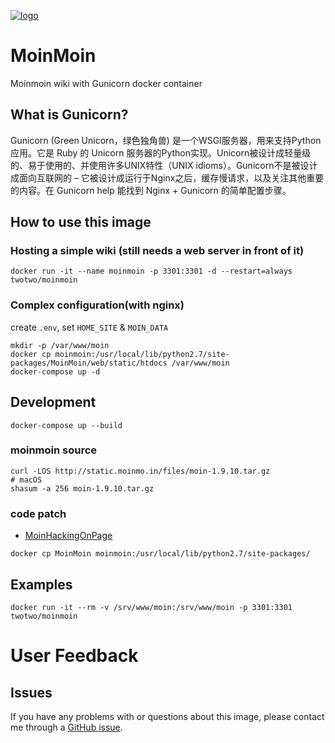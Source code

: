 [![logo](https://raw.githubusercontent.com/twotwo/moinmoin/master/logo.png)](http://moinmo.in/)

# MoinMoin

Moinmoin wiki with Gunicorn docker container

## What is Gunicorn?

Gunicorn (Green Unicorn，绿色独角兽) 是一个WSGI服务器，用来支持Python应用。它是 Ruby 的 Unicorn 服务器的Python实现。Unicorn被设计成轻量级的、易于使用的、并使用许多UNIX特性（UNIX idioms）。Gunicorn不是被设计成面向互联网的 – 它被设计成运行于Nginx之后，缓存慢请求，以及关注其他重要的内容。在 Gunicorn help 能找到 Nginx + Gunicorn 的简单配置步骤。

## How to use this image

### Hosting a simple wiki (still needs a web server in front of it)

    docker run -it --name moinmoin -p 3301:3301 -d --restart=always twotwo/moinmoin

### Complex configuration(with nginx)

create `.env`, set `HOME_SITE` & `MOIN_DATA`

    mkdir -p /var/www/moin
    docker cp moinmoin:/usr/local/lib/python2.7/site-packages/MoinMoin/web/static/htdocs /var/www/moin
    docker-compose up -d

## Development

    docker-compose up --build

### moinmoin source

```
curl -LOS http://static.moinmo.in/files/moin-1.9.10.tar.gz
# macOS
shasum -a 256 moin-1.9.10.tar.gz
```

### code patch

- [MoinHackingOnPage](http://wiki.li3huo.com/MoinHackingOnPage)

`docker cp MoinMoin moinmoin:/usr/local/lib/python2.7/site-packages/`

## Examples

    docker run -it --rm -v /srv/www/moin:/srv/www/moin -p 3301:3301 twotwo/moinmoin

# User Feedback

## Issues

If you have any problems with or questions about this image, please contact me
through a [GitHub issue](https://github.com/twotwo/moinmoin/issues).
